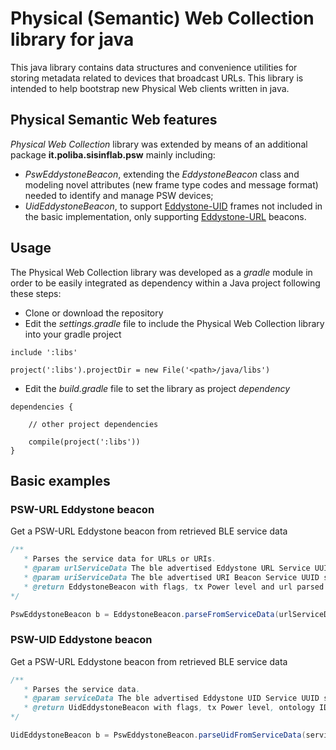 # Physical (Semantic) Web Collection library for java

This java library contains data structures and convenience utilities for
storing metadata related to devices that broadcast URLs.  This library is
intended to help bootstrap new Physical Web clients written in java.

## Physical Semantic Web features

*Physical Web Collection* library was extended by means of an additional package **it.poliba.sisinflab.psw** mainly including: 


- *PswEddystoneBeacon*, extending the *EddystoneBeacon* class and modeling novel attributes (new frame type codes and message format) needed to identify and manage PSW devices; 
- *UidEddystoneBeacon*, to support [Eddystone-UID](https://github.com/google/eddystone/tree/master/eddystone-uid) frames not included in the basic implementation, only supporting [Eddystone-URL](https://github.com/google/eddystone/tree/master/eddystone-url) beacons.

## Usage

The Physical Web Collection library was developed as a *gradle* module in order to be easily integrated as dependency within a Java project following these steps:

- Clone or download the repository
- Edit the *settings.gradle* file to include the Physical Web Collection library into your gradle project

```
include ':libs'

project(':libs').projectDir = new File('<path>/java/libs')
```

- Edit the *build.gradle* file to set the library as project *dependency*

```
dependencies {
	
	// other project dependencies
	
    compile(project(':libs'))
}
```

## Basic examples

### PSW-URL Eddystone beacon

Get a PSW-URL Eddystone beacon from retrieved BLE service data

```java
/**
   * Parses the service data for URLs or URIs.
   * @param urlServiceData The ble advertised Eddystone URL Service UUID service data
   * @param uriServiceData The ble advertised URI Beacon Service UUID service data
   * @return EddystoneBeacon with flags, tx Power level and url parsed from the service data
*/

PswEddystoneBeacon b = EddystoneBeacon.parseFromServiceData(urlServiceData, uriServiceData);
```

### PSW-UID Eddystone beacon

Get a PSW-URL Eddystone beacon from retrieved BLE service data

```java
/**
   * Parses the service data.
   * @param serviceData The ble advertised Eddystone UID Service UUID service data
   * @return UidEddystoneBeacon with flags, tx Power level, ontology ID, instance ID and MAC address of the device exposing the resource parsed from the service data
*/

UidEddystoneBeacon b = PswEddystoneBeacon.parseUidFromServiceData(serviceData);

